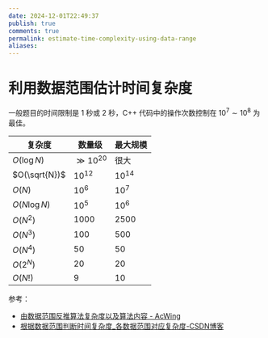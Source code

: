 ```yaml
---
date: 2024-12-01T22:49:37
publish: true
comments: true
permalink: estimate-time-complexity-using-data-range
aliases:
---
```


# 利用数据范围估计时间复杂度

一般题目的时间限制是 1 秒或 2 秒，C++ 代码中的操作次数控制在 $10^7 \sim 10^8$ 为最佳。

| 复杂度           | 数量级           | 最大规模      |
| ------------- | ------------- | --------- |
| $O(\log N)$   | $\gg 10^{20}$ | 很大        |
| $O(\sqrt{N})$ | $10^{12}$     | $10^{14}$ |
| $O(N)$        | $10^6$        | $10^7$    |
| $O(N \log N)$ | $10^5$        | $10^6$    |
| $O(N^2)$      | $1000$        | $2500$    |
| $O(N^3)$      | $100$         | $500$     |
| $O(N^4)$      | $50$          | $50$      |
| $O(2^N)$      | $20$          | $20$      |
| $O(N!)$       | $9$           | $10$      |

参考：

- [由数据范围反推算法复杂度以及算法内容 - AcWing](https://www.acwing.com/blog/content/32/)
- [根据数据范围判断时间复杂度_各数据范围对应复杂度-CSDN博客](https://blog.csdn.net/qq_42435122/article/details/122964926)
